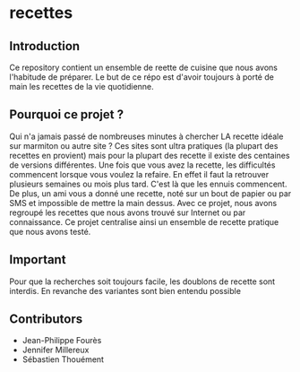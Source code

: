 # recettes

## Introduction

Ce repository contient un ensemble de reette de cuisine que nous avons l'habitude de préparer.
Le but de ce répo est d'avoir toujours à porté de main les recettes de la vie quotidienne.

## Pourquoi ce projet ?

Qui n'a jamais passé de nombreuses minutes à chercher LA recette idéale sur marmiton ou autre site ?
Ces sites sont ultra pratiques (la plupart des recettes en provient) mais pour la plupart des recette il existe des
centaines de versions différentes. Une fois que vous avez la recette, les difficultés commencent lorsque vous voulez
la refaire. En effet il faut la retrouver plusieurs semaines ou mois plus tard. C'est là que les ennuis commencent.
De plus, un ami vous a donné une recette, noté sur un bout de papier ou par SMS et impossible de mettre la main dessus.
Avec ce projet, nous avons regroupé les recettes que nous avons trouvé sur Internet ou par connaissance. Ce projet
centralise ainsi un ensemble de recette pratique que nous avons testé.

## Important

Pour que la recherches soit toujours facile, les doublons de recette sont interdis. 
En revanche des variantes sont bien entendu possible

## Contributors
- Jean-Philippe Fourès
- Jennifer Millereux
- Sébastien Thouément
